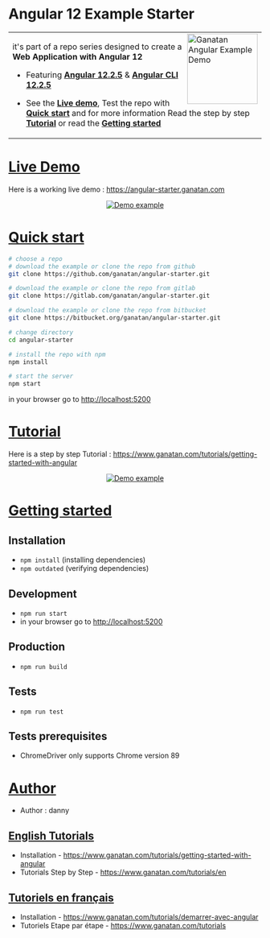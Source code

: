 # Angular 12 Example Starter

<table>
<tr>
<td>
  <a href="https://www.ganatan.com/en">
    <img src="./img/ganatan-about-github.png" align="right"
    alt="Ganatan Angular Example Demo" width="140" height="140">
  </a>

it's part of a repo series designed to create a **Web Application with Angular 12**

- Featuring [**Angular 12.2.5**](https://github.com/angular/angular/releases) & [**Angular CLI 12.2.5**](https://github.com/angular/angular-cli/releases/)

- See the [**Live demo**](#live-demo), Test the repo with [**Quick start**](#quick-start) and for more information Read the step by step [**Tutorial**](#tutorial) or read the [**Getting started**](#getting-started)

</td>
</tr>
</table>

# [Live Demo](#live-demo)

Here is a working live demo : https://angular-starter.ganatan.com

<p align="center">
  <p align="center">
    <a href="https://angular-starter.ganatan.com">
      <img src="img/demo-angular-example-starter-github.png" alt="Demo example"/>
    </a>
  </p>
</p>

# [Quick start](#quick-start)

```bash
# choose a repo
# download the example or clone the repo from github
git clone https://github.com/ganatan/angular-starter.git

# download the example or clone the repo from gitlab
git clone https://gitlab.com/ganatan/angular-starter.git

# download the example or clone the repo from bitbucket
git clone https://bitbucket.org/ganatan/angular-starter.git

# change directory
cd angular-starter

# install the repo with npm
npm install

# start the server
npm start

```

in your browser go to [http://localhost:5200](http://localhost:5200)

# [Tutorial](#quick-start)

Here is a step by step Tutorial : https://www.ganatan.com/tutorials/getting-started-with-angular

<p align="center">
  <a href="https://www.ganatan.com/tutorials/getting-started-with-angular">
    <img src="img/angular-example-starter-github.png" alt="Demo example"/>
  </a>
</p>

# [Getting started](#getting-started)

## Installation

- `npm install` (installing dependencies)
- `npm outdated` (verifying dependencies)

## Development

- `npm run start`
- in your browser go to [http://localhost:5200](http://localhost:5200)

## Production

- `npm run build`

## Tests

- `npm run test`

## Tests prerequisites

- ChromeDriver only supports Chrome version 89

# [Author](#author)

- Author : danny

## [English Tutorials](#english-tutorials)

- Installation - https://www.ganatan.com/tutorials/getting-started-with-angular
- Tutorials Step by Step - https://www.ganatan.com/tutorials/en

## [Tutoriels en français](#french-tutorials)

- Installation - https://www.ganatan.com/tutorials/demarrer-avec-angular
- Tutoriels Etape par étape - https://www.ganatan.com/tutorials
